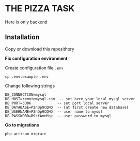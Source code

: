 # THE PIZZA TASK

Here is only backend

## Installation

Copy or download this reposithory

**Fix configuration environment**

Create configuration file `.env`

    cp .env.example .env

Change following strings

    DB_CONNECTION=mysql
    DB_HOST=remotemysql.com  -- set here your local mysql server
    DB_PORT=3306			-- set port local server
    DB_DATABASE=P2nDp9CQMQ	-- (at first create new database) 
    DB_USERNAME=P2nDp9CQMQ	-- user name to mysql
    DB_PASSWORD=R9cfAmnMqe	-- user password to mysql


**Go to migrations**

    php artisan migrate
	
	
	
